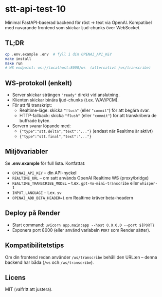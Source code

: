 # stt-api-test-10

Minimal FastAPI-baserad backend för röst → text via OpenAI.
Kompatibel med nuvarande frontend som skickar ljud-chunks över WebSocket.

## TL;DR

```bash
cp .env.example .env  # fyll i din OPENAI_API_KEY
make install
make run
# WS endpoint: ws://localhost:8000/ws  (alternativt /ws/transcribe)
```

## WS-protokoll (enkelt)

- Server skickar strängen `"ready"` direkt vid anslutning.
- Klienten skickar binära ljud-chunks (t.ex. WAV/PCM).
- För att få transkript:
  - Realtime-läge: skicka `"flush"` (eller `"commit"`) för att begära svar.
  - HTTP-fallback: skicka `"flush"` (eller `"commit"`) för att transkribera de buffrade byten.
- Servern svarar löpande med:
  - `{"type":"stt.delta","text":"..."}` (endast när Realtime är aktivt)
  - `{"type":"stt.final","text":"..."}`

## Miljövariabler

Se **.env.example** för full lista. Kortfattat:
- `OPENAI_API_KEY` – din API-nyckel
- `REALTIME_URL` – om satt används OpenAI Realtime WS (proxy/bridge)
- `REALTIME_TRANSCRIBE_MODEL` – t.ex. `gpt-4o-mini-transcribe` eller `whisper-1`
- `INPUT_LANGUAGE` – t.ex. `sv`
- `OPENAI_ADD_BETA_HEADER=1` om Realtime kräver beta-headern

## Deploy på Render

- Start command: `uvicorn app.main:app --host 0.0.0.0 --port ${PORT}`
- Exponera port 8000 (eller använd variabeln `PORT` som Render sätter).

## Kompatibilitetstips

Om din frontend redan använder `/ws/transcribe` behåll den URL:en – denna backend har båda (`/ws` och `/ws/transcribe`).

## Licens

MIT (valfritt att justera).
